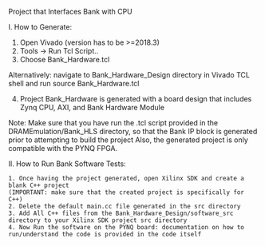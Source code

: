 Project that Interfaces Bank with CPU

I. How to Generate:
   1. Open Vivado (version has to be >=2018.3)
   2. Tools -> Run Tcl Script..  
   3. Choose Bank_Hardware.tcl 

   Alternatively: navigate to Bank_Hardware_Design directory in Vivado TCL shell and run 
   source Bank_Hardware.tcl

   4. Project Bank_Hardware is generated with a board design that includes
      Zynq CPU, AXI, and Bank Hardware Module
   
   Note: Make sure that you have run the .tcl script provided in the DRAMEmulation/Bank_HLS directory, so 
	 that the Bank IP block is generated prior to attempting to build the project
	 Also, the generated project is only compatible with the PYNQ FPGA.

II. How to Run Bank Software Tests:

    1. Once having the project generated, open Xilinx SDK and create a blank C++ project 
    (IMPORTANT: make sure that the created project is specifically for C++)
    2. Delete the default main.cc file generated in the src directory
    3. Add All C++ files from the Bank_Hardware_Design/software_src directory to your Xilinx SDK project src directory
    4. Now Run the software on the PYNQ board: documentation on how to run/understand the code is provided in the code itself
